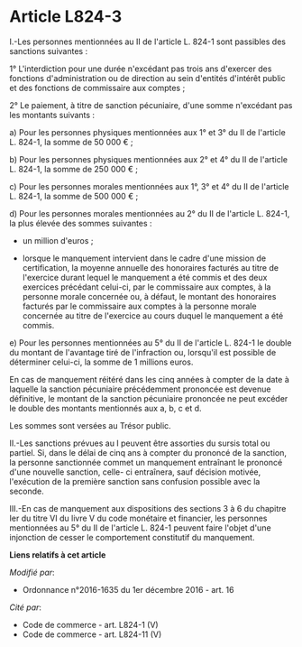 # Article L824-3

I.-Les personnes mentionnées au II de l'article L. 824-1 sont passibles des sanctions suivantes : 

1° L'interdiction pour une durée n'excédant pas trois ans d'exercer des fonctions d'administration ou de direction au sein
d'entités d'intérêt public et des fonctions de commissaire aux comptes ; 

2° Le paiement, à titre de sanction pécuniaire, d'une somme n'excédant pas les montants suivants : 

a) Pour les personnes physiques mentionnées aux 1° et 3° du II de l'article L. 824-1, la somme de 50 000 € ; 

b) Pour les personnes physiques mentionnées aux 2° et 4° du II de l'article L. 824-1, la somme de 250 000 € ; 

c) Pour les personnes morales mentionnées aux 1°, 3° et 4° du II de l'article L. 824-1, la somme de 500 000 € ; 

d) Pour les personnes morales mentionnées au 2° du II de l'article L. 824-1, la plus élevée des sommes suivantes : 

- un million d'euros ; 

- lorsque le manquement intervient dans le cadre d'une mission de certification, la moyenne annuelle des honoraires facturés
au titre de l'exercice durant lequel le manquement a été commis et des deux exercices précédant celui-ci, par le commissaire
aux comptes, à la personne morale concernée ou, à défaut, le montant des honoraires facturés par le commissaire aux comptes à
la personne morale concernée au titre de l'exercice au cours duquel le manquement a été commis. 

e) Pour les personnes mentionnées au 5° du II de l'article L. 824-1 le double du montant de l'avantage tiré de l'infraction
ou, lorsqu'il est possible de déterminer celui-ci, la somme de 1 millions euros.

En cas de manquement réitéré dans les cinq années à compter de la date à laquelle la sanction pécuniaire précédemment
prononcée est devenue définitive, le montant de la sanction pécuniaire prononcée ne peut excéder le double des montants
mentionnés aux a, b, c et d. 

Les sommes sont versées au Trésor public. 

II.-Les sanctions prévues au I peuvent être assorties du sursis total ou partiel. Si, dans le délai de cinq ans à compter du
prononcé de la sanction, la personne sanctionnée commet un manquement entraînant le prononcé d'une nouvelle sanction, celle-
ci entraînera, sauf décision motivée, l'exécution de la première sanction sans confusion possible avec la seconde. 

III.-En cas de manquement aux dispositions des sections 3 à 6 du chapitre Ier du titre VI du livre V du code monétaire et
financier, les personnes mentionnées au 5° du II de l'article L. 824-1 peuvent faire l'objet d'une injonction de cesser le
comportement constitutif du manquement.

**Liens relatifs à cet article**

_Modifié par_:

  - Ordonnance n°2016-1635 du 1er décembre 2016 - art. 16

_Cité par_:

  - Code de commerce - art. L824-1 (V)
  - Code de commerce - art. L824-11 (V)
